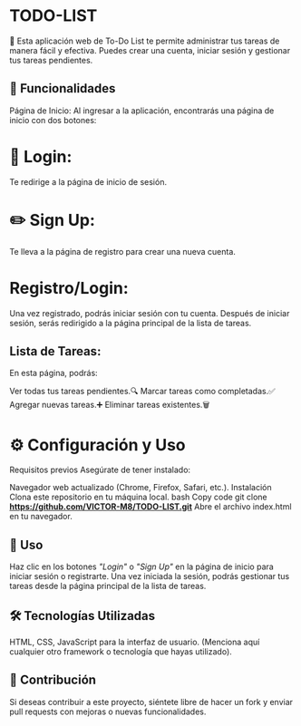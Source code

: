 # TODO-LIST
📝
Esta aplicación web de To-Do List te permite administrar tus tareas de manera fácil y efectiva. Puedes crear una cuenta, iniciar sesión y gestionar tus tareas pendientes.

 ## 🚀  Funcionalidades
Página de Inicio: Al ingresar a la aplicación, encontrarás una página de inicio con dos botones:

# 🔐 Login: 
Te redirige a la página de inicio de sesión.
# ✏️ Sign Up:
 Te lleva a la página de registro para crear una nueva cuenta.

# Registro/Login:
 Una vez registrado, podrás iniciar sesión con tu cuenta. Después de iniciar sesión, serás redirigido a la página principal de la lista de tareas.

## Lista de Tareas:
 En esta página, podrás:

Ver todas tus tareas pendientes.🔍
Marcar tareas como completadas.✅
Agregar nuevas tareas.➕
Eliminar tareas existentes.🗑️

# ⚙️ Configuración y Uso
Requisitos previos
Asegúrate de tener instalado:

Navegador web actualizado (Chrome, Firefox, Safari, etc.).
Instalación
Clona este repositorio en tu máquina local.
bash
Copy code
git clone **https://github.com/VICTOR-M8/TODO-LIST.git**
Abre el archivo index.html en tu navegador.
## 🤖 Uso
Haz clic en los botones *"Login"* o *"Sign Up"* en la página de inicio para iniciar sesión o registrarte.
Una vez iniciada la sesión, podrás gestionar tus tareas desde la página principal de la lista de tareas.
## 🛠️ Tecnologías Utilizadas
HTML, CSS, JavaScript para la interfaz de usuario.
(Menciona aquí cualquier otro framework o tecnología que hayas utilizado).
## 🤝 Contribución
Si deseas contribuir a este proyecto, siéntete libre de hacer un fork y enviar pull requests con mejoras o nuevas funcionalidades.

